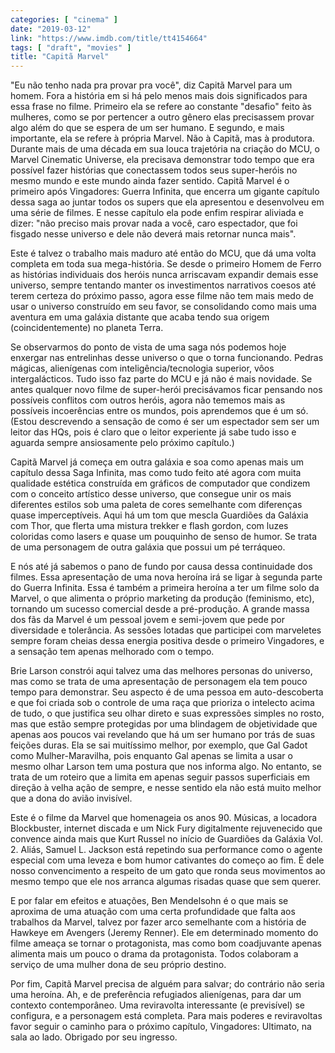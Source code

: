 ```yaml
---
categories: [ "cinema" ]
date: "2019-03-12"
link: "https://www.imdb.com/title/tt4154664"
tags: [ "draft", "movies" ]
title: "Capitã Marvel"
---
```

"Eu não tenho nada pra provar pra você", diz Capitã Marvel para um homem. Fora a história em si há pelo menos mais dois significados para essa frase no filme. Primeiro ela se refere ao constante "desafio" feito às mulheres, como se por pertencer a outro gênero elas precisassem provar algo além do que se espera de um ser humano. E segundo, e mais importante, ela se refere à própria Marvel. Não à Capitã, mas à produtora. Durante mais de uma década em sua louca trajetória na criação do MCU, o Marvel Cinematic Universe, ela precisava demonstrar todo tempo que era possível fazer histórias que conectassem todos seus super-heróis no mesmo mundo e este mundo ainda fazer sentido. Capitã Marvel é o primeiro após Vingadores: Guerra Infinita, que encerra um gigante capítulo dessa saga ao juntar todos os supers que ela apresentou e desenvolveu em uma série de filmes. E nesse capítulo ela pode enfim respirar aliviada e dizer: "não preciso mais provar nada a você, caro espectador, que foi fisgado nesse universo e dele não deverá mais retornar nunca mais".

Este é talvez o trabalho mais maduro até então do MCU, que dá uma volta completa em toda sua mega-história. Se desde o primeiro Homem de Ferro as histórias individuais dos heróis nunca arriscavam expandir demais esse universo, sempre tentando manter os investimentos narrativos coesos até terem certeza do próximo passo, agora esse filme não tem mais medo de usar o universo construído em seu favor, se consolidando como mais uma aventura em uma galáxia distante que acaba tendo sua origem (coincidentemente) no planeta Terra.

Se observarmos do ponto de vista de uma saga nós podemos hoje enxergar nas entrelinhas desse universo o que o torna funcionando. Pedras mágicas, alienígenas com inteligência/tecnologia superior, vôos intergalácticos. Tudo isso faz parte do MCU e já não é mais novidade. Se antes qualquer novo filme de super-herói precisávamos ficar pensando nos possíveis conflitos com outros heróis, agora não tememos mais as possíveis incoerências entre os mundos, pois aprendemos que é um só. (Estou descrevendo a sensação de como é ser um espectador sem ser um leitor das HQs, pois é claro que o leitor experiente já sabe tudo isso e aguarda sempre ansiosamente pelo próximo capítulo.)

Capitã Marvel já começa em outra galáxia e soa como apenas mais um capítulo dessa Saga Infinita, mas como tudo feito até agora com muita qualidade estética construída em gráficos de computador que condizem com o conceito artístico desse universo, que consegue unir os mais diferentes estilos sob uma paleta de cores semelhante com diferenças quase imperceptíveis. Aqui há um tom que mescla Guardiões da Galáxia com Thor, que flerta uma mistura trekker e flash gordon, com luzes coloridas como lasers e quase um pouquinho de senso de humor. Se trata de uma personagem de outra galáxia que possui um pé terráqueo.

E nós até já sabemos o pano de fundo por causa dessa continuidade dos filmes. Essa apresentação de uma nova heroína irá se ligar à segunda parte do Guerra Infinita. Essa é também a primeira heroína a ter um filme solo da Marvel, o que alimenta o próprio marketing da produção (feminismo, etc), tornando um sucesso comercial desde a pré-produção. A grande massa dos fãs da Marvel é um pessoal jovem e semi-jovem que pede por diversidade e tolerância. As sessões lotadas que participei com marveletes sempre foram cheias dessa energia positiva desde o primeiro Vingadores, e a sensação tem apenas melhorado com o tempo.

Brie Larson constrói aqui talvez uma das melhores personas do universo, mas como se trata de uma apresentação de personagem ela tem pouco tempo para demonstrar. Seu aspecto é de uma pessoa em auto-descoberta e que foi criada sob o controle de uma raça que prioriza o intelecto acima de tudo, o que justifica seu olhar direto e suas expressões simples no rosto, mas que estão sempre protegidas por uma blindagem de objetividade que apenas aos poucos vai revelando que há um ser humano por trás de suas feições duras. Ela se sai muitíssimo melhor, por exemplo, que Gal Gadot como Mulher-Maravilha, pois enquanto Gal apenas se limita a usar o mesmo olhar Larson tem uma postura que nos informa algo. No entanto, se trata de um roteiro que a limita em apenas seguir passos superficiais em direção à velha ação de sempre, e nesse sentido ela não está muito melhor que a dona do avião invisível.

Este é o filme da Marvel que homenageia os anos 90. Músicas, a locadora Blockbuster, internet discada e um Nick Fury digitalmente rejuvenecido que convence ainda mais que Kurt Russel no início de Guardiões da Galáxia Vol. 2. Aliás, Samuel L. Jackson está repetindo sua performance como o agente especial com uma leveza e bom humor cativantes do começo ao fim. É dele nosso convencimento a respeito de um gato que ronda seus movimentos ao mesmo tempo que ele nos arranca algumas risadas quase que sem querer.

E por falar em efeitos e atuações, Ben Mendelsohn é o que mais se aproxima de uma atuação com uma certa profundidade que falta aos trabalhos da Marvel, talvez por fazer arco semelhante com a história de Hawkeye em Avengers (Jeremy Renner). Ele em determinado momento do filme ameaça se tornar o protagonista, mas como bom coadjuvante apenas alimenta mais um pouco o drama da protagonista. Todos colaboram a serviço de uma mulher dona de seu próprio destino.

Por fim, Capitã Marvel precisa de alguém para salvar; do contrário não seria uma heroína. Ah, e de preferência refugiados alienígenas, para dar um contexto contemporâneo. Uma reviravolta interessante (e previsível) se configura, e a personagem está completa. Para mais poderes e reviravoltas favor seguir o caminho para o próximo capítulo, Vingadores: Ultimato, na sala ao lado. Obrigado por seu ingresso.
